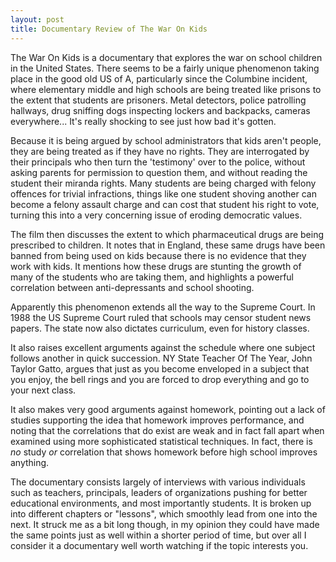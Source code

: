```yaml
---
layout: post
title: Documentary Review of The War On Kids
---
```


The War On Kids is a documentary that explores the war on school children in the United States.  There seems to be a fairly unique phenomenon taking place in the good old US of A, particularly since the Columbine incident, where elementary middle and high schools are being treated like prisons to the extent that students are prisoners. Metal detectors, police patrolling hallways, drug sniffing dogs inspecting lockers and backpacks, cameras everywhere... It's really shocking to see just how bad it's gotten.  

Because it is being argued by school administrators that kids aren't people, they are being treated as if they have no rights.  They are interrogated by their principals who then turn the 'testimony' over to the police, without asking parents for permission to question them, and without reading the student their miranda rights.  Many students are being charged with felony offences for trivial infractions, things like one student shoving another can become a felony assault charge and can cost that student his right to vote, turning this into a very concerning issue of eroding democratic values.  

The film then discusses the extent to which pharmaceutical drugs are being prescribed to children. It notes that in England, these same drugs have been banned from being used on kids because there is no evidence that they work with kids. It mentions how these drugs are stunting the growth of many of the students who are taking them, and highlights a powerful correlation between anti-depressants and school shooting.  

Apparently this phenomenon extends all the way to the Supreme Court.  In 1988 the US Supreme Court ruled that schools may censor student news papers.  The state now also dictates curriculum, even for history classes.  

It also raises excellent arguments against the schedule where one subject follows another in quick succession.  NY State Teacher Of The Year, John Taylor Gatto, argues that just as you become enveloped in a subject that you enjoy, the bell rings and you are forced to drop everything and go to your next class.  

It also makes very good arguments against homework, pointing out a lack of studies supporting the idea that homework improves performance, and noting that the correlations that do exist are weak and in fact fall apart when examined using more sophisticated statistical techniques.  In fact, there is *no* study *or* correlation that shows homework before high school improves anything.  

The documentary consists largely of interviews with various individuals such as teachers, principals, leaders of organizations pushing for better educational environments, and most importantly students.  It is broken up into different chapters or "lessons", which smoothly lead from one into the next.  It struck me as a bit long though, in my opinion they could have made the same points just as well within a shorter period of time, but over all I consider it a documentary well worth watching if the topic interests you.
